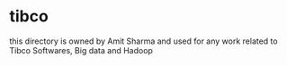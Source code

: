 # tibco
this directory is owned by Amit Sharma and used for any work related to Tibco Softwares, Big data and Hadoop
